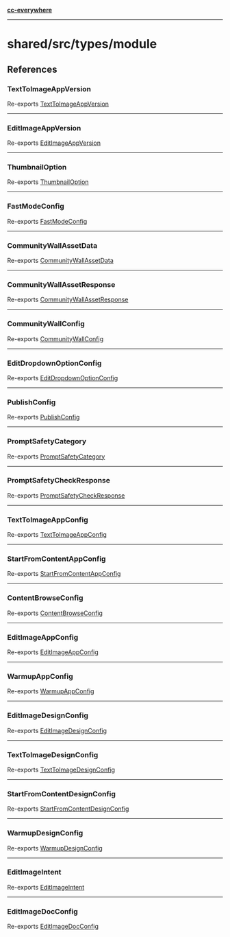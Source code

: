 [**cc-everywhere**](../../../../index.md)

***

# shared/src/types/module

## References

### TextToImageAppVersion

Re-exports [TextToImageAppVersion](app-config-types/enumerations/text-to-image-app-version.md)

***

### EditImageAppVersion

Re-exports [EditImageAppVersion](app-config-types/enumerations/edit-image-app-version.md)

***

### ThumbnailOption

Re-exports [ThumbnailOption](app-config-types/enumerations/thumbnail-option.md)

***

### FastModeConfig

Re-exports [FastModeConfig](app-config-types/interfaces/fast-mode-config.md)

***

### CommunityWallAssetData

Re-exports [CommunityWallAssetData](app-config-types/interfaces/community-wall-asset-data.md)

***

### CommunityWallAssetResponse

Re-exports [CommunityWallAssetResponse](app-config-types/interfaces/community-wall-asset-response.md)

***

### CommunityWallConfig

Re-exports [CommunityWallConfig](app-config-types/interfaces/community-wall-config.md)

***

### EditDropdownOptionConfig

Re-exports [EditDropdownOptionConfig](app-config-types/interfaces/edit-dropdown-option-config.md)

***

### PublishConfig

Re-exports [PublishConfig](app-config-types/interfaces/publish-config.md)

***

### PromptSafetyCategory

Re-exports [PromptSafetyCategory](app-config-types/enumerations/prompt-safety-category.md)

***

### PromptSafetyCheckResponse

Re-exports [PromptSafetyCheckResponse](app-config-types/interfaces/prompt-safety-check-response.md)

***

### TextToImageAppConfig

Re-exports [TextToImageAppConfig](app-config-types/interfaces/text-to-image-app-config.md)

***

### StartFromContentAppConfig

Re-exports [StartFromContentAppConfig](app-config-types/interfaces/start-from-content-app-config.md)

***

### ContentBrowseConfig

Re-exports [ContentBrowseConfig](app-config-types/interfaces/content-browse-config.md)

***

### EditImageAppConfig

Re-exports [EditImageAppConfig](app-config-types/interfaces/edit-image-app-config.md)

***

### WarmupAppConfig

Re-exports [WarmupAppConfig](app-config-types/interfaces/warmup-app-config.md)

***

### EditImageDesignConfig

Re-exports [EditImageDesignConfig](design-config-types/interfaces/edit-image-design-config.md)

***

### TextToImageDesignConfig

Re-exports [TextToImageDesignConfig](design-config-types/interfaces/text-to-image-design-config.md)

***

### StartFromContentDesignConfig

Re-exports [StartFromContentDesignConfig](design-config-types/interfaces/start-from-content-design-config.md)

***

### WarmupDesignConfig

Re-exports [WarmupDesignConfig](design-config-types/interfaces/warmup-design-config.md)

***

### EditImageIntent

Re-exports [EditImageIntent](doc-config-types/type-aliases/edit-image-intent.md)

***

### EditImageDocConfig

Re-exports [EditImageDocConfig](doc-config-types/interfaces/edit-image-doc-config.md)
